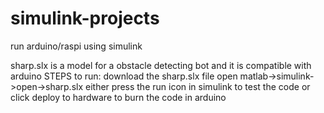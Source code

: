 # simulink-projects
run arduino/raspi using simulink

sharp.slx is a model  for a obstacle detecting bot and it is compatible with arduino
STEPS to  run:
download the sharp.slx file open matlab->simulink->open->sharp.slx
either press the run icon in simulink to test the code
or click deploy to hardware to burn the code in arduino 
